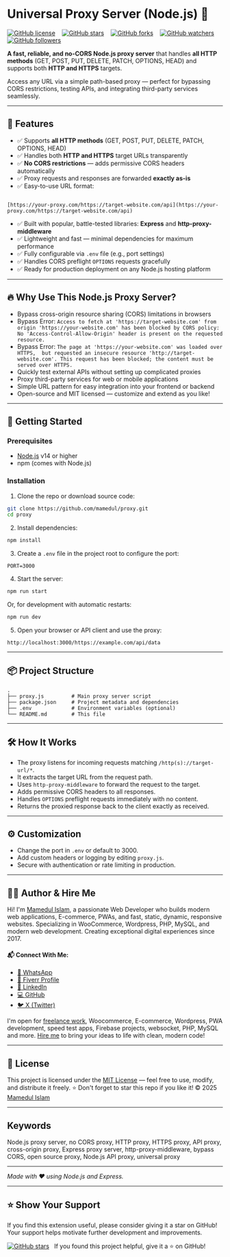 # Universal Proxy Server (Node.js) 🚀

[![GitHub license](https://img.shields.io/badge/license-MIT-blue.svg)](https://github.com/mamedul/proxy/blob/main/LICENSE) &nbsp;&nbsp; [![GitHub stars](https://img.shields.io/github/stars/mamedul/proxy?style=social)](https://github.com/mamedul/proxy/stargazers) &nbsp;&nbsp; [![GitHub forks](https://img.shields.io/github/forks/mamedul/proxy?style=social)](https://github.com/mamedul/proxy/network/members) &nbsp;&nbsp; [![GitHub watchers](https://img.shields.io/github/watchers/mamedul/proxy?style=social)](https://github.com/mamedul/proxy/watchers) &nbsp;&nbsp; [![GitHub followers](https://img.shields.io/github/followers/mamedul?style=social)](https://github.com/mamedul?tab=followers)

**A fast, reliable, and no-CORS Node.js proxy server** that handles **all HTTP methods** (GET, POST, PUT, DELETE, PATCH, OPTIONS, HEAD) and supports both **HTTP and HTTPS** targets.

Access any URL via a simple path-based proxy — perfect for bypassing CORS restrictions, testing APIs, and integrating third-party services seamlessly.

---

## 🚩 Features

- ✅ Supports **all HTTP methods** (GET, POST, PUT, DELETE, PATCH, OPTIONS, HEAD)
- ✅ Handles both **HTTP and HTTPS** target URLs transparently
- ✅ **No CORS restrictions** — adds permissive CORS headers automatically
- ✅ Proxy requests and responses are forwarded **exactly as-is**
- ✅ Easy-to-use URL format:  
```

[https://your-proxy.com/https://target-website.com/api](https://your-proxy.com/https://target-website.com/api)

````
- ✅ Built with popular, battle-tested libraries: **Express** and **http-proxy-middleware**
- ✅ Lightweight and fast — minimal dependencies for maximum performance
- ✅ Fully configurable via `.env` file (e.g., port settings)
- ✅ Handles CORS preflight `OPTIONS` requests gracefully
- ✅ Ready for production deployment on any Node.js hosting platform

---

## 🔥 Why Use This Node.js Proxy Server?

- Bypass cross-origin resource sharing (CORS) limitations in browsers
- Bypass Error: ```Access to fetch at 'https://target-website.com' from origin 'https://your-website.com' has been blocked by CORS policy: No 'Access-Control-Allow-Origin' header is present on the requested resource.```
- Bypass Error: ```The page at 'https://your-website.com' was loaded over HTTPS, 
but requested an insecure resource 'http://target-website.com'. This request has been blocked; the content must be served over HTTPS.```
- Quickly test external APIs without setting up complicated proxies
- Proxy third-party services for web or mobile applications
- Simple URL pattern for easy integration into your frontend or backend
- Open-source and MIT licensed — customize and extend as you like!

---

## 🚀 Getting Started

### Prerequisites

- [Node.js](https://nodejs.org/) v14 or higher
- npm (comes with Node.js)

### Installation

1. Clone the repo or download source code:

```bash
git clone https://github.com/mamedul/proxy.git
cd proxy
````

2. Install dependencies:

```bash
npm install
```

3. Create a `.env` file in the project root to configure the port:

```env
PORT=3000
```

4. Start the server:

```bash
npm run start
```

Or, for development with automatic restarts:

```bash
npm run dev
```

5. Open your browser or API client and use the proxy:

```
http://localhost:3000/https://example.com/api/data
```

---

## 📦 Project Structure

```
.
├── proxy.js         # Main proxy server script
├── package.json     # Project metadata and dependencies
├── .env             # Environment variables (optional)
└── README.md        # This file
```

---

## 🛠️ How It Works

* The proxy listens for incoming requests matching `/http(s)://target-url/*`.
* It extracts the target URL from the request path.
* Uses `http-proxy-middleware` to forward the request to the target.
* Adds permissive CORS headers to all responses.
* Handles `OPTIONS` preflight requests immediately with no content.
* Returns the proxied response back to the client exactly as received.

---

## ⚙️ Customization

* Change the port in `.env` or default to 3000.
* Add custom headers or logging by editing `proxy.js`.
* Secure with authentication or rate limiting in production.

---

## 👨‍💻 Author & Hire Me
Hi! I'm [Mamedul Islam](https://mamedul.github.io/), a passionate Web Developer who builds modern web applications, E-commerce, PWAs, and fast, static, dynamic, responsive websites. Specializing in WooCommerce, Wordpress, PHP, MySQL, and modern web development. Creating exceptional digital experiences since 2017.

#### 📬 Connect With Me:
* [📱 WhatsApp](https://wa.me/8801847406830)
* [💼 Fiverr Profile](https://www.fiverr.com/mamedul)
* [👔 LinkedIn](https://www.linkedin.com/in/mamedul/)
* [💻 GitHub](https://github.com/mamedul)
* [🐦 X (Twitter)](https://www.x.com/mamedul)

I'm open for [freelance work](https://www.fiverr.com/mamedul), Woocommerce, E-commerce, Wordpress, PWA development, speed test apps, Firebase projects, websocket, PHP, MySQL and more. [Hire me](https://wa.me/8801847406830) to bring your ideas to life with clean, modern code!

---

## 📝 License
This project is licensed under the [MIT License](https://mit-license.org/) — feel free to use, modify, and distribute it freely.
⭐ Don't forget to star this repo if you like it!
© 2025 [Mamedul Islam](https://mamedul.github.io/)

---

## Keywords

Node.js proxy server, no CORS proxy, HTTP proxy, HTTPS proxy, API proxy, cross-origin proxy, Express proxy server, http-proxy-middleware, bypass CORS, open source proxy, Node.js API proxy, universal proxy


---

*Made with ❤️ using Node.js and Express.*


---
## ⭐ Show Your Support

If you find this extension useful, please consider giving it a star on GitHub! Your support helps motivate further development and improvements.

[![GitHub stars](https://img.shields.io/github/stars/mamedul/proxy?style=for-the-badge)](https://github.com/mamedul/proxy/stargazers) &nbsp; If you found this project helpful, give it a ⭐ on GitHub!